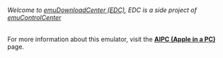 ###### Welcome to [emuDownloadCenter (EDC)](https://github.com/PhoenixInteractiveNL/emuDownloadCenter/wiki/), EDC is a side project of [emuControlCenter](https://github.com/PhoenixInteractiveNL/emuControlCenter/wiki/)

For more information about this emulator, visit the [**AIPC (Apple in a PC)**](https://github.com/PhoenixInteractiveNL/emuDownloadCenter/wiki/Emulator-aipc#menu) page.
